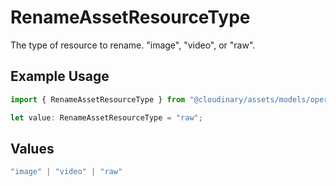 # RenameAssetResourceType

The type of resource to rename. "image", "video", or "raw".

## Example Usage

```typescript
import { RenameAssetResourceType } from "@cloudinary/assets/models/operations";

let value: RenameAssetResourceType = "raw";
```

## Values

```typescript
"image" | "video" | "raw"
```